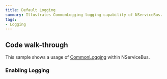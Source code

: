 ```yaml
---
title: Default Logging
summary: Illustrates CommonLogging logging capability of NServiceBus.
tags:
- Logging
---
```


## Code walk-through

This sample shows a usage of [CommonLogging](http://netcommon.sourceforge.net/) within NServiceBus.

### Enabling Logging

<!-- import ConfigureLogging -->
